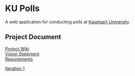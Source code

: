 # KU Polls

A web application for conducting polls at [Kasetsart University](https://www.ku.ac.th).

## Project Document  

[Project Wiki](../../wiki/Home)   
[Vision Statement](../../wiki/Vision%20Statement)   
[Requirements](../../wiki/Requirements)


[Iteration 1](../../wiki/Iteration%201)
